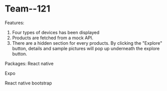 # Team--121

Features: 
1. Four types of devices has been displayed
2. Products are fetched from a mock API.
3. There are a hidden section for every products. By clicking the "Explore" button, details and sample pictures will pop up underneath the explore button.

Packages:
React native

Expo

React native bootstrap
